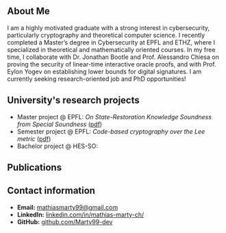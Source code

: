 ## About Me
I am a highly motivated graduate with a strong interest in cybersecurity, particularly cryptography and theoretical computer science. I recently completed a Master’s degree in Cybersecurity at EPFL and ETHZ, where I specialized in theoretical and mathematically oriented courses. In my free time, I collaborate with Dr. Jonathan Bootle and Prof. Alessandro Chiesa on proving the security of linear-time interactive oracle proofs, and with Prof. Eylon Yogev on establishing lower bounds for digital signatures. I am currently seeking research-oriented job and PhD opportunities!

## University's research projects
 - Master project @ EPFL: *On State-Restoration Knowledge Soundness from Special Soundness* ([pdf](assets/srs-from-special-soundness.pdf))
 - Semester project @ EPFL: *Code-based cryptography over the Lee metric* ([pdf](assets/code_based_cryptography_over_the_lee_metric.pdf))
 - Bachelor project @ HES-SO:

## Publications


## Contact information

- **Email:** [mathiasmarty99@gmail.com](mailto:mathiasmarty99@gmail.com)  
- **LinkedIn:** [linkedin.com/in/mathias-marty-ch/](https://www.linkedin.com/in/mathias-marty-ch/)  
- **GitHub:** [github.com/Marty99-dev](https://github.com/Marty99-dev)  
